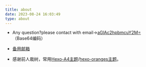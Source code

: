 ```yaml
---
title: about
date: 2023-08-24 16:03:49
type: about
---
```

* Any question?please contact with email→<u>aGlAc2hpbmcuY2M=</u>（Base64编码）

* [备用邮箱](mailto:shingcc@163.com)

* 感谢前人栽树，常用[Hexo-A4主题](https://github.com/HiNinoJay/hexo-theme-A4)/[hexo-oranges主题](https://github.com/zchengsite/hexo-theme-oranges)。



　　